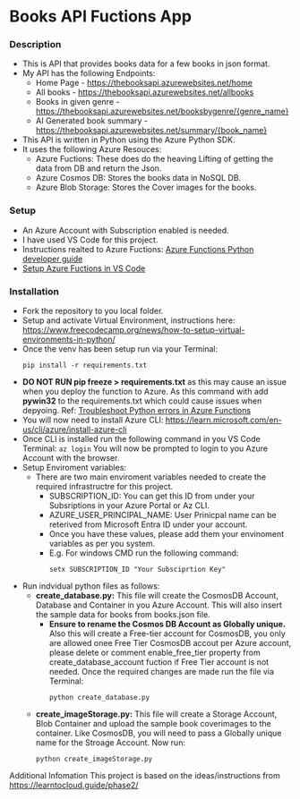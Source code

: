# Books API Fuctions App
### Description
- This is API that provides books data for a few books in json format.
-	My API has the following Endpoints:
    - Home Page - https://thebooksapi.azurewebsites.net/home
    - All books - https://thebooksapi.azurewebsites.net/allbooks
    - Books in given genre - https://thebooksapi.azurewebsites.net/booksbygenre/{genre_name}
    - AI Generated book summary - https://thebooksapi.azurewebsites.net/summary/{book_name}
- This API is written in Python using the Azure Python SDK.
- It uses the following Azure Resouces:
    - Azure Fuctions: These does do the heaving Lifting of getting the data from DB and return the Json.
    - Azure Cosmos DB: Stores the books data in NoSQL DB.
    - Azure Blob Storage: Stores the Cover images for the books.
  
### Setup
- An Azure Account with Subscription enabled is needed.
- I have used VS Code for this project.
- Instructions realted to Azure Fuctions: [Azure Functions Python developer guide](https://learn.microsoft.com/en-us/azure/azure-functions/functions-reference-python?tabs=asgi%2Capplication-level&pivots=python-mode-decorators)
- [Setup Azure Fuctions in VS Code](https://learn.microsoft.com/en-us/azure/azure-functions/create-first-function-vs-code-python?pivots=python-mode-decorators)

### Installation
- Fork the repository to you local folder.
- Setup and activate Virtual Environment, instructions here: https://www.freecodecamp.org/news/how-to-setup-virtual-environments-in-python/
- Once the venv has been setup run via your Terminal:
  ```
  pip install -r requirements.txt
  ```
- **DO NOT RUN pip freeze > requirements.txt** as this may cause an issue when you deploy the function to Azure. As this command with add **pywin32** to the requirements.txt which could cause issues when depyoing. Ref: [Troubleshoot Python errors in Azure Functions](https://learn.microsoft.com/en-us/azure/azure-functions/recover-python-functions?tabs=vscode%2Cbash&pivots=python-mode-decorators#the-package-supports-only-windows-and-macos-platforms)
- You will now need to install Azure CLI: https://learn.microsoft.com/en-us/cli/azure/install-azure-cli
- Once CLI is installed run the following command in you VS Code Terminal:
  ```az login```
  You will now be prompted to login to you Azure Account with the browser.
- Setup Enviroment variables:
     - There are two main enviroment variables needed to create the required infrastructre for this project.
         - SUBSCRIPTION_ID: You can get this ID from under your Subsriptions in your Azure Portal or Az CLI.
         - AZURE_USER_PRINCIPAL_NAME: User Prinicpal name can be reterived from Microsoft Entra ID under your account.
         - Once you have these values, please add them your envinoment variables as per you system.
         - E.g. For windows CMD run the following command:
           ```
           setx SUBSCRIPTION_ID "Your Subsciprtion Key"
           ```
- Run indvidual python files as follows:
    - **create_database.py:** This file will create the CosmosDB Account, Database and Container in you Azure Account. This will also insert the sample data for books from books.json file.
        - **Ensure to rename the Cosmos DB Account as Globally unique.** Also this will create a Free-tier account for CosmosDB, you only are allowed onee Free Tier CosmosDB accout per Azure account, please delete or comment enable_free_tier property from                         create_database_account fuction if Free Tier account is not needed. Once the required changes are made run the file via Terminal:
          ```
          python create_database.py
          ```
    - **create_imageStorage.py:** This file will create a Storage Account, Blob Container and upload the sample book coverimages to the container. Like CosmosDB, you will need to pass a Globally unique name for the Stroage Account. Now run:
        ```
        python create_imageStorage.py
        ```
               

Additional Infomation
This project is based on the ideas/instructions from https://learntocloud.guide/phase2/
